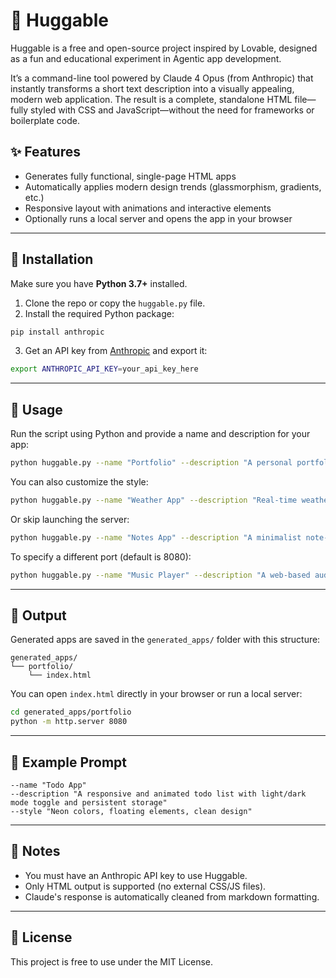 # 🧸 Huggable
Huggable is a free and open-source project inspired by Lovable, designed as a fun and educational experiment in Agentic app development.

It’s a command-line tool powered by Claude 4 Opus (from Anthropic) that instantly transforms a short text description into a visually appealing, modern web application. The result is a complete, standalone HTML file—fully styled with CSS and JavaScript—without the need for frameworks or boilerplate code.

## ✨ Features

* Generates fully functional, single-page HTML apps
* Automatically applies modern design trends (glassmorphism, gradients, etc.)
* Responsive layout with animations and interactive elements
* Optionally runs a local server and opens the app in your browser

---

## 🚀 Installation

Make sure you have **Python 3.7+** installed.

1. Clone the repo or copy the `huggable.py` file.
2. Install the required Python package:

```bash
pip install anthropic
```

3. Get an API key from [Anthropic](https://www.anthropic.com/) and export it:

```bash
export ANTHROPIC_API_KEY=your_api_key_here
```

---

## 🧪 Usage

Run the script using Python and provide a name and description for your app:

```bash
python huggable.py --name "Portfolio" --description "A personal portfolio site with a contact form"
```

You can also customize the style:

```bash
python huggable.py --name "Weather App" --description "Real-time weather app" --style "Futuristic, glassmorphism"
```

Or skip launching the server:

```bash
python huggable.py --name "Notes App" --description "A minimalist note-taking app" --no-run
```

To specify a different port (default is 8080):

```bash
python huggable.py --name "Music Player" --description "A web-based audio player" --port 3000
```

---

## 📁 Output

Generated apps are saved in the `generated_apps/` folder with this structure:

```
generated_apps/
└── portfolio/
    └── index.html
```

You can open `index.html` directly in your browser or run a local server:

```bash
cd generated_apps/portfolio
python -m http.server 8080
```

---

## 💬 Example Prompt

```
--name "Todo App"
--description "A responsive and animated todo list with light/dark mode toggle and persistent storage"
--style "Neon colors, floating elements, clean design"
```

---

## 🛑 Notes

* You must have an Anthropic API key to use Huggable.
* Only HTML output is supported (no external CSS/JS files).
* Claude's response is automatically cleaned from markdown formatting.

---

## 📜 License

This project is free to use under the MIT License.
